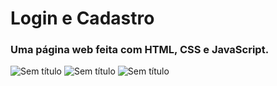 # Login e Cadastro
 
### Uma página web feita com HTML, CSS e JavaScript.

![Sem título](https://user-images.githubusercontent.com/71149968/115446196-d4d0c800-a1e4-11eb-82f2-2249ed31f1ab.png)
![Sem título](https://user-images.githubusercontent.com/71149968/115446270-f29e2d00-a1e4-11eb-8159-cdf5d97aa09c.png)
![Sem título](https://user-images.githubusercontent.com/71149968/116179314-1c73ba00-a6e5-11eb-8919-ff28fffd2fdd.png)

